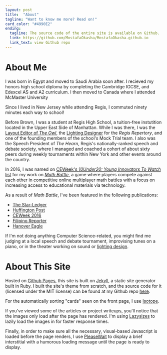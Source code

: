 ```yaml
---
layout: post
title:  "About"
tagline: "Want to know me more? Read on!"
card_color: "#4990E2"
ending:
  tagline: The source code of the entire site is available on Github.
  link: https://github.com/MostafaOkasha/MostafaOkasha.github.io
  link_text: view Github repo
---
```


# About Me

I was born in Egypt and moved to Saudi Arabia soon after. I recieved my honors high school diploma by completing the Cambridge IGCSE, and Edexcel AS and A2 curriculum. I then moved to Canada where I attended McMaster University

<aside class="post-aside">
  Since I lived in New Jersey while attending Regis, I commuted ninety minutes each way to school!
</aside>

Before Brown, I was a student at Regis High School, a tuition-free instutition located in the Upper East Side of Manhattan. While I was there, I was the [Layout Editor of _The Owl_](/designs/the-owl), the [Lighting Designer][lighting-design] for the _Regis Repertory_, and one of the founding members of the school's Mock Trial team. I also was the Speech President of _The Hearn_, Regis's nationally-ranked speech and debate society, where I managed and coached a cohort of about sixty peers during weekly tournaments within New York and other events around the country.

In 2016, I was named on [CEWeek's _10Under20: Young Innovators To Watch_ list](https://younginnovatorstowatch.com/2016/08/03/zachary-espiritu-math-battle/) for my work on [_Math Battle_](/projects/math-battle), a game where players compete against each other in competitive online multiplayer math battles with a focus on increasing access to educational materials via technology.

As a result of _Math Battle_, I've been featured in the following publications:
- [The Star-Ledger](http://www.nj.com/morris/index.ssf/2016/07/espiritu_named_innovator_to_watch.html)
- [Huffington Post](http://www.huffingtonpost.com/robin-raskin/10-under-20-young-innovat_b_10842520.html)
- [CEWeek 2016](http://ceweekny.com/blog/2016/06/16/zachary-espiritu-math-battle/)
- [Filipino Reporter](http://www.filipinoreporter.us/home/filipino-american/3841-young-fil-am-wins-2015-congressional-district-app-challenge.html)
- [Hanover Eagle](http://www.newjerseyhills.com/hanover_eagle/news/article_808debd0-edfa-592b-92e0-93941026fded.html)

If I'm not doing anything Computer Science-related, you might find me judging at a local speech and debate tournament, improvising tunes on a piano, or in the theater working on sound or [lighting design][lighting-design].

# About This Site

Hosted on [Github Pages][github-pages], this site is built on [Jekyll][jekyll], a static site generator built in Ruby. I built the site's theme from scratch, and the source code for it (licensed under the MIT license) can be found at my Github repo [here][source-code].

For the automatically sorting "cards" seen on the front page, I use [Isotope][isotope].

If you've viewed some of the articles or project writeups, you'll notice that the images only load after the page has rendered. I'm using [Lazysizes][lazysizes] to lazily load the images in for faster response times.

Finally, in order to make sure all the necessary, visual-based Javascript is loaded before the page renders, I use [PleaseWait][please-wait] to display a brief interstitial with a humorous loading message until the page is ready to display.

[lighting-design]: /design/lighting-design

[github-pages]: https://pages.github.com/
[jekyll]: https://jekyllrb.com/
[source-code]: https://github.com/ZacharyEspiritu/zacharyespiritu.github.io
[isotope]: http://isotope.metafizzy.co/
[lazysizes]: http://afarkas.github.io/lazysizes/
[please-wait]: http://pathgather.github.io/please-wait/
